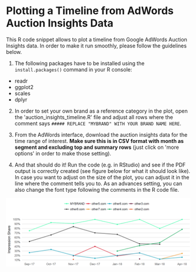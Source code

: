 Plotting a Timeline from AdWords Auction Insights Data
======================================================

This R code snippet allows to plot a timeline from Google AdWords Auction Insights data.
In order to make it run smoothly, please follow the guidelines below.

1. The following packages have to be installed using the `install.packages()` command in your R console:  
- readr
- ggplot2
- scales
- dplyr

2. In order to set your own brand as a reference category in the plot, open the 'auction_insights_timeline.R' file and adjust all rows where the comment says `##### REPLACE "MYBRAND" WITH YOUR BRAND NAME HERE`.

3. From the AdWords interface, download the auction insights data for the time range of interest. **Make sure this is in CSV format with month as segment and excluding top and summary rows** (just click on 'more options' in order to make those setting).

4. And that should do it! Run the code (e.g. in RStudio) and see if the PDF output is correctly created (see figure below for what it should look like).
In case you want to adjust on the size of the plot, you can adjust it in the line where the comment tells you to. As an advances setting, you can also change the font type following the comments in the R code file.

![Auction Insights Plot](https://github.com/ThorbenWoelk/auction_insights_timeline/blob/master/timeline_auction_insights.PNG)
